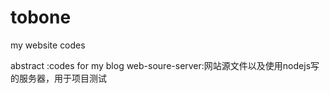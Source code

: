 # tobone
my website codes

abstract :codes for my blog 
web-soure-server:网站源文件以及使用nodejs写的服务器，用于项目测试
